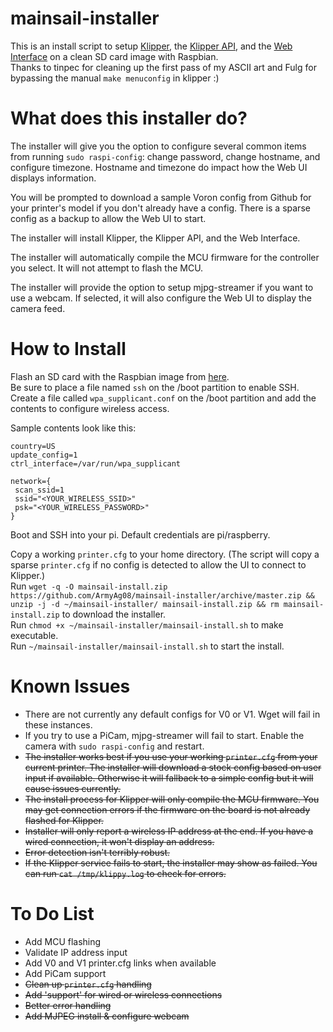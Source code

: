 # mainsail-installer
This is an install script to setup [Klipper](https://github.com/KevinOConnor/klipper), the [Klipper API](https://github.com/Arksine/klipper/tree/work-web_server-20200131), and the [Web Interface](https://github.com/meteyou/mainsail) on a clean SD card image with Raspbian.  
Thanks to tinpec for cleaning up the first pass of my ASCII art and Fulg for bypassing the manual `make menuconfig` in klipper :)

# What does this installer do?  
The installer will give you the option to configure several common items from running `sudo raspi-config`: change password, change hostname, and configure timezone. Hostname and timezone do impact how the Web UI displays information.

You will be prompted to download a sample Voron config from Github for your printer\'s model if you don\'t already have a config. There is a sparse config as a backup to allow the Web UI to start.  

The installer will install Klipper, the Klipper API, and the Web Interface.  

The installer will automatically compile the MCU firmware for the controller you select. It will not attempt to flash the MCU.  

The installer will provide the option to setup mjpg-streamer if you want to use a webcam. If selected, it will also configure the Web UI to display the camera feed.  

# How to Install
Flash an SD card with the Raspbian image from [here](https://www.raspberrypi.org/downloads/raspbian/).  
Be sure to place a file named `ssh` on the /boot partition to enable SSH.  
Create a file called `wpa_supplicant.conf` on the /boot partition and add the contents to configure wireless access.  

Sample contents look like this:  

    country=US
    update_config=1
    ctrl_interface=/var/run/wpa_supplicant

    network={
     scan_ssid=1
     ssid="<YOUR_WIRELESS_SSID>"
     psk="<YOUR_WIRELESS_PASSWORD>"
    }  

Boot and SSH into your pi. Default credentials are pi/raspberry.  
																		 
Copy a working `printer.cfg` to your home directory. (The script will copy a sparse `printer.cfg` if no config is detected to allow the UI to connect to Klipper.)  
Run `wget -q -O mainsail-install.zip https://github.com/ArmyAg08/mainsail-installer/archive/master.zip && unzip -j -d ~/mainsail-installer/ mainsail-install.zip && rm mainsail-install.zip` to download the installer.  
Run `chmod +x ~/mainsail-installer/mainsail-install.sh` to make executable.  
Run `~/mainsail-installer/mainsail-install.sh` to start the install.  

# Known Issues
* There are not currently any default configs for V0 or V1. Wget will fail in these instances.
* If you try to use a PiCam, mjpg-streamer will fail to start. Enable the camera with `sudo raspi-config` and restart.  
* ~~The installer works best if you use your working `printer.cfg` from your current printer. The installer will download a stock config based on user input if available. Otherwise it will fallback to a simple config but it will cause issues currently.~~  
* ~~The install process for Klipper will only compile the MCU firmware. You may get connection errors if the firmware on the board is not already flashed for Klipper.~~  
* ~~Installer will only report a wireless IP address at the end. If you have a wired connection, it won\'t display an address.~~  
* ~~Error detection isn\'t terribly robust.~~  
* ~~If the Klipper service fails to start, the installer may show as failed. You can run `cat /tmp/klippy.log` to check for errors.~~

# To Do List
* Add MCU flashing  
* Validate IP address input  
* Add V0 and V1 printer.cfg links when available
* Add PiCam support
* ~~Clean up `printer.cfg` handling~~  
* ~~Add 'support' for wired or wireless connections~~  
* ~~Better error handling~~  
* ~~Add MJPEG install & configure webcam~~  
